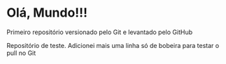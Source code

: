  # Olá, Mundo!!!
 Primeiro repositório versionado pelo Git e levantado pelo GitHub

Repositório de teste.
Adicionei mais uma linha só de bobeira para testar o pull no Git
